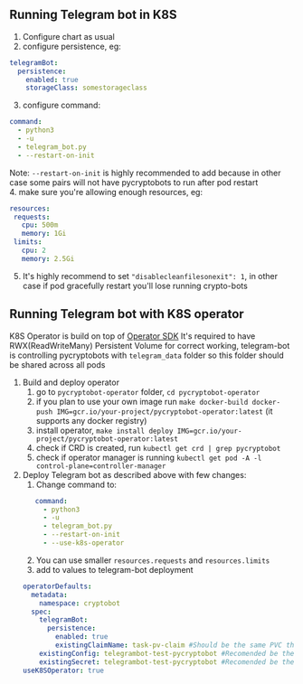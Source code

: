 ## Running Telegram bot in K8S
1. Configure chart as usual
2. configure persistence, eg:
```yaml
telegramBot:
  persistence:
    enabled: true
    storageClass: somestorageclass
```
3. configure command:
```yaml
command:
  - python3
  - -u
  - telegram_bot.py
  - --restart-on-init
```
Note: `--restart-on-init` is highly recommended to add because in other case some pairs will not have pycryptobots to run after pod restart   
4. make sure you're allowing enough resources, eg:
```yaml
resources:
 requests:
   cpu: 500m
   memory: 1Gi
 limits:
   cpu: 2
   memory: 2.5Gi
```
5. It's highly recommend to set `"disablecleanfilesonexit": 1`, in other case if pod gracefully restart you'll lose running crypto-bots


## Running Telegram bot with K8S operator
K8S Operator is build on top of [Operator SDK](https://sdk.operatorframework.io/docs/building-operators/helm/tutorial/)
It's required to have RWX(ReadWriteMany) Persistent Volume for correct working, telegram-bot is controlling pycryptobots with `telegram_data` folder so this folder should be shared across all pods 

1. Build and deploy operator
   1. go to `pycryptobot-operator` folder, `cd pycryptobot-operator`
   2. if you plan to use your own image run ```make docker-build docker-push IMG=gcr.io/your-project/pycryptobot-operator:latest``` (it supports any docker registry)
   3. install operator, `make install deploy IMG=gcr.io/your-project/pycryptobot-operator:latest`
   4. check if CRD is created, run `kubectl get crd | grep pycryptobot`
   5. check if operator manager is running `kubectl get pod -A -l control-plane=controller-manager`
2. Deploy Telegram bot as described above with few changes:
   1. Change command to:
   ```yaml 
      command:
        - python3
        - -u
        - telegram_bot.py
        - --restart-on-init
        - --use-k8s-operator 
      ```
    2. You can use smaller `resources.requests` and `resources.limits`
    3. add to values to telegram-bot deployment
    ```yaml
    operatorDefaults:
      metadata:
        namespace: cryptobot
      spec:
        telegramBot:
          persistence:
            enabled: true
            existingClaimName: task-pv-claim #Should be the same PVC that TG bod is using
        existingConfig: telegrambot-test-pycryptobot #Recomended be the same configmap that TG bod is using
        existingSecret: telegrambot-test-pycryptobot #Recomended be the same secret that TG bod is using
    useK8SOperator: true
    ```